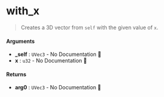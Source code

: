 # with\_x

>  Creates a 3D vector from `self` with the given value of `x`.

#### Arguments

- **\_self** : `UVec3` \- No Documentation 🚧
- **x** : `u32` \- No Documentation 🚧

#### Returns

- **arg0** : `UVec3` \- No Documentation 🚧